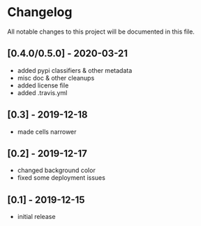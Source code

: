 # Changelog

All notable changes to this project will be documented in this file.

## [0.4.0/0.5.0] - 2020-03-21
- added pypi classifiers & other metadata
- misc doc & other cleanups
- added license file
- added .travis.yml

## [0.3] - 2019-12-18
- made cells narrower

## [0.2] - 2019-12-17
- changed background color
- fixed some deployment issues

## [0.1] - 2019-12-15
- initial release
